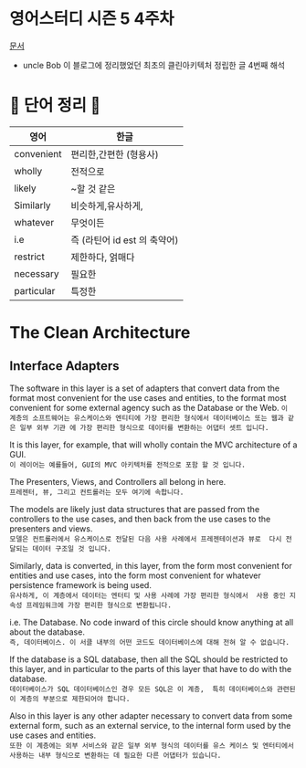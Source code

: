 # 영어스터디 시즌 5 4주차

[문서](https://blog.cleancoder.com/uncle-bob/2012/08/13/the-clean-architecture.html)

- uncle Bob 이 블로그에 정리했었던 최초의 클린아키텍처 정립한 글 4번째 해석


# 📗 단어 정리 📘

|영어|한글|
|---|---|   
|convenient|편리한,간편한 (형용사)|
|wholly|전적으로|
|likely|~할 것 같은|
|Similarly|비슷하게,유사하게,|
|whatever|무엇이든|
|i.e|즉 (라틴어 id est 의 축약어)|
|restrict|제한하다, 얽매다|
|necessary|필요한|
|particular|특정한|

# The Clean Architecture   
  
## Interface Adapters   
   
The software in this layer is a set of adapters that convert data from the format most convenient
for the use cases and entities,
to the format most convenient for some external agency such as the Database or the Web.
`이 계층의 소프트웨어는 유스케이스와 엔티티에 가장 편리한 형식에서 데이터베이스 또는 웹과 같은 일부 외부 기관
에 가장 편리한 형식으로 데이터를 변환하는 어댑터 셋트 입니다.`
   
It is this layer, for example, that will wholly contain the MVC architecture of a GUI.   
`이 레이어는 예를들어, GUI의 MVC 아키텍처를 전적으로 포함 할 것 입니다.`   
   
The Presenters, Views, and Controllers all belong in here.   
`프레젠터, 뷰, 그리고 컨트롤러는 모두 여기에 속합니다. `   
   
The models are likely just data structures that are passed from the controllers to the use cases, 
and then back from the use cases to the presenters and views.   
`모델은 컨트롤러에서 유스케이스로 전달된 다음 사용 사례에서 프레젠테이션과 뷰로 
다시 전달되는 데이터 구조일 것 입니다.`   
   
Similarly, data is converted, in this layer, from the form most convenient for 
entities and use cases, into the form most convenient for whatever persistence framework 
is being used.   
`유사하게, 이 계층에서 데이터는 엔터티 및 사용 사례에 가장 편리한 형식에서 
사용 중인 지속성 프레임워크에 가장 편리한 형식으로 변환됩니다.`   
   
i.e. The Database. No code inward of this circle should know anything at all about the database.   
`즉, 데이터베이스. 이 서클 내부의 어떤 코드도 데이터베이스에 대해 전혀 알 수 없습니다.`   
   
If the database is a SQL database, then all the SQL should be restricted to this layer, 
and in particular to the parts of this layer that have to do with the database.   
`데이터베이스가 SQL 데이터베이스인 경우 모든 SQL은 이 계층, 
특히 데이터베이스와 관련된 이 계층의 부분으로 제한되어야 합니다.`   
   
Also in this layer is any other adapter necessary to convert data from some external form,
such as an external service, to the internal form used by the use cases and entities.   
`또한 이 계층에는 외부 서비스와 같은 일부 외부 형식의 데이터를
유스 케이스 및 엔터티에서 사용하는 내부 형식으로 변환하는 데 필요한 다른 어댑터가 있습니다.`